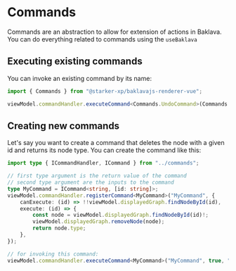<script setup>
import ApiLink from "../components/ApiLink.vue";
</script>

# Commands

Commands are an abstraction to allow for extension of actions in Baklava. You can do everything related to commands using the <ApiLink type="interfaces" module="@starker-xp/baklavajs-renderer-vue" name="ICommandHandler"><code>useBaklava</code></ApiLink>

## Executing existing commands

You can invoke an existing command by its name:

```ts
import { Commands } from "@starker-xp/baklavajs-renderer-vue";

viewModel.commandHandler.executeCommand<Commands.UndoCommand>(Commands.UNDO_COMMAND);
```

## Creating new commands

Let's say you want to create a command that deletes the node with a given id and returns its node type. You can create the command like this:

```ts
import type { ICommandHandler, ICommand } from "../commands";

// first type argument is the return value of the command
// second type argument are the inputs to the command
type MyCommand = ICommand<string, [id: string]>;
viewModel.commandHandler.registerCommand<MyCommand>("MyCommand", {
    canExecute: (id) => !!viewModel.displayedGraph.findNodeById(id),
    execute: (id) => {
        const node = viewModel.displayedGraph.findNodeById(id)!;
        viewModel.displayedGraph.removeNode(node);
        return node.type;
    },
});

// for invoking this command:
viewModel.commandHandler.executeCommand<MyCommand>("MyCommand", true, "myNodeId");
```
